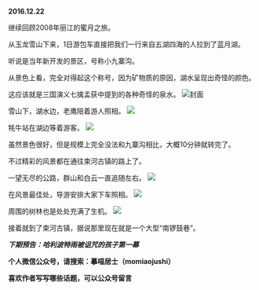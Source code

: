 
**2016.12.22**

继续回顾2008年丽江的蜜月之旅。

从玉龙雪山下来，1日游包车直接把我们一行来自五湖四海的人拉到了蓝月湖。

听说是当年新开发的景区，号称小九寨沟。

从景色上看，完全对得起这个称号，因为矿物质的原因，湖水呈现出奇怪的颜色。

这应该就是三国演义七擒孟获中提到的各种奇怪的泉水。
![](https://mmbiz.qlogo.cn/mmbiz_jpg/uDI3FLln00ZzVcHWTCDXbuNwebE1bjwMG6GeLuIlPgHKgP50eK3F8nLgmAiay3ibWlKIgiabAfIicvrDibo4mwh1O4w/0?wx_fmt=jpeg)封面


雪山下，湖水边，老鹰陪着游人照相。
![](https://mmbiz.qlogo.cn/mmbiz_jpg/uDI3FLln00ZzVcHWTCDXbuNwebE1bjwMts9KQ0gnUz6jvdLBBuAwUz797xBaMmWq9JbYPbzGItJn6yibSqXJv0A/0?wx_fmt=jpeg)


牦牛站在湖边等着游客。
![](https://mmbiz.qlogo.cn/mmbiz_jpg/uDI3FLln00ZzVcHWTCDXbuNwebE1bjwMTUeJNtq7Cgn3m5X6vIDjvr4pdo1ojGnic8xqq6Ke0ZJtkNPFlxac4yg/0?wx_fmt=jpeg)


虽然景色很好，但是规模上完全没法和九寨沟相比，大概10分钟就转完了。

不过精彩的风景都在通往束河古镇的路上了。

一望无尽的公路，群山和白云一直追随左右。
![](https://mmbiz.qlogo.cn/mmbiz_jpg/uDI3FLln00ZzVcHWTCDXbuNwebE1bjwMzBDa0ywgCD1Rjxzknb1qloWwQ8EoVibSL55vEw0iaDeNtb0VhAVIjwmw/0?wx_fmt=jpeg)


在风景最佳处，导游安排大家下车照相。
![](https://mmbiz.qlogo.cn/mmbiz_jpg/uDI3FLln00ZzVcHWTCDXbuNwebE1bjwMnm6cia3NRH1dAQCrVZMBOQ0fkYXkN8psxLq2W9p4Z0iaf06zHUuvhdDA/0?wx_fmt=jpeg)


周围的树林也是处处充满了生机。
![](https://mmbiz.qlogo.cn/mmbiz_jpg/uDI3FLln00ZzVcHWTCDXbuNwebE1bjwMpaeNmFr0Gyxo07VFQd7aHCL3v3CPZlGXiaEXI0yXNSiaHhgU652z07zw/0?wx_fmt=jpeg)


接着就到了束河古镇，据说那里现在就是一个大型“南锣鼓巷”。


***下期预告：哈利波特雨被诅咒的孩子第一幕***


**个人微信公众号，请搜索：摹喵居士（momiaojushi）**

**喜欢作者写写哪些话题，可以公众号留言**
